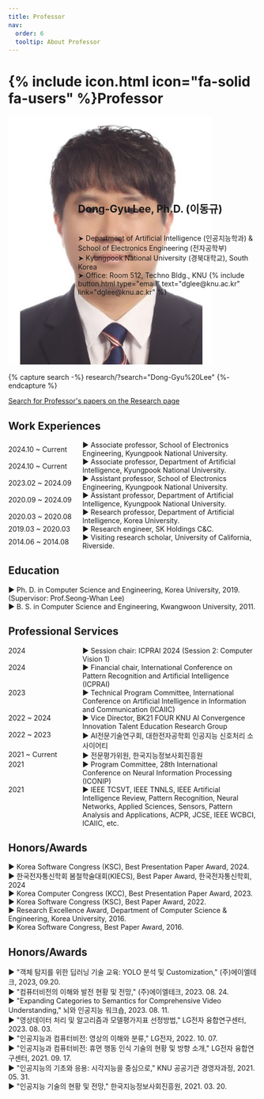 ```yaml
---
title: Professor
nav:
  order: 6
  tooltip: About Professor
---
```


# {% include icon.html icon="fa-solid fa-users" %}Professor

<div class="container" style="display: flex; align-items: center; position: relative;">
  <div style="display: flex;">
    <div class="portrait-wrapper">
      <a
        class="portrait"
        data-style="{{ include.style }}"
        aria-label="{{ member.name | default: "member link" | regex_strip }}"
      >
        <img
          src="../images/p_photo.jpg"
          class="portrait-image"
          alt="member portrait"
          loading="lazy"
          {% include fallback.html %}
        >
      </a>
    </div>
  </div>
  <div style="display: flex; flex-direction: column; align-items: flex-start; text-align: left; position: absolute; left: 28%">
    <h2><b>Dong-Gyu Lee, Ph.D. (이동규)</b></h2><br>
    ➤ Department of Artificial Intelligence (인공지능학과) & School of Electronics Engineering (전자공학부)<br>
    ➤ Kyungpook National University (경북대학교), South Korea<br>
    ➤ Office: Room 512, Techno Bldg., KNU
    {%
      include button.html
      type="email"
      text="dglee@knu.ac.kr"
      link="dglee@knu.ac.kr"
    %}
  </div>
</div>

{% capture search -%}
  research/?search="Dong-Gyu%20Lee"
{%- endcapture %}

<p class="center">
  <a href="{{ search | relative_url | uri_escape }}">
    Search for Professor's papers on the Research page
  </a>
</p>

## Work Experiences

<div style="flex-direction: column;">
  <div style="display: flex;align-items: center;">
    <span style="min-width: 150px; text-align: left;">2024.10 ~ Current</span>
    <span>▶︎ Associate professor, School of Electronics Engineering, Kyungpook National University.</span>
  </div>
  <div style="display: flex;align-items: center;">
    <span style="min-width: 150px; text-align: left;">2024.10 ~ Current</span>
    <span>▶︎ Associate professor, Department of Artificial Intelligence, Kyungpook National University.</span>
  </div>
  <div style="display: flex;align-items: center;">
    <span style="min-width: 150px; text-align: left;">2023.02 ~ 2024.09</span>
    <span>▶︎ Assistant professor, School of Electronics Engineering, Kyungpook National University.</span>
  </div>
  <div style="display: flex;align-items: center;">
    <span style="min-width: 150px; text-align: left;">2020.09 ~ 2024.09</span>
    <span>▶︎ Assistant professor, Department of Artificial Intelligence, Kyungpook National University.</span>
  </div>
  <div style="display: flex;align-items: center;">
    <span style="min-width: 150px; text-align: left;">2020.03 ~ 2020.08</span>
    <span>▶︎ Research professor, Department of Artificial Intelligence, Korea University.</span>
  </div>
  <div style="display: flex;align-items: center;">
    <span style="min-width: 150px; text-align: left;">2019.03 ~ 2020.03</span>
    <span>▶︎ Research engineer, SK Holdings C&C.</span>
  </div>
  <div style="display: flex;align-items: center;">
    <span style="min-width: 150px; text-align: left;">2014.06 ~ 2014.08</span>
    <span>▶︎ Visiting research scholar, University of California, Riverside.</span>
  </div>
</div>

## Education
▶︎ Ph. D. in Computer Science and Engineering, Korea University, 2019. (Supervisor: Prof.Seong-Whan Lee)<br>
▶︎ B. S. in Computer Science and Engineering, Kwangwoon University, 2011.<br>

## Professional Services

<div style="flex-direction: column;">
  <div style="display: flex;">
    <span style="min-width: 150px; text-align: left;">2024</span>
    <span style="text-align: left;">▶︎ Session chair: ICPRAI 2024 (Session 2: Computer Vision 1)</span>
  </div>
  <div style="display: flex;">
    <span style="min-width: 150px; text-align: left;">2024</span>
    <span style="text-align: left;">▶︎ Financial chair, International Conference on Pattern Recognition and Artificial Intelligence (ICPRAI)</span>
  </div>
  <div style="display: flex;">
    <span style="min-width: 150px; text-align: left;">2023</span>
    <span style="text-align: left;">▶︎ Technical Program Committee, International Conference on Artificial Intelligence in Information and Communication (ICAIIC)</span>
  </div>
  <div style="display: flex;">
    <span style="min-width: 150px; text-align: left;">2022 ~ 2024</span>
    <span style="text-align: left;">▶︎ Vice Director, BK21 FOUR KNU AI Convergence Innovation Talent Education Research Group</span>
  </div>
  <div style="display: flex;">
    <span style="min-width: 150px; text-align: left;">2022 ~ 2023</span>
    <span style="text-align: left;">▶︎ AI전문기술연구회, 대한전자공학회 인공지능 신호처리 소사이어티</span>
  </div>
  <div style="display: flex;">
    <span style="min-width: 150px; text-align: left;">2021 ~ Current</span>
    <span style="text-align: left;">▶︎ 전문평가위원, 한국지능정보사회진흥원</span>
  </div>
  <div style="display: flex;">
    <span style="min-width: 150px; text-align: left;">2021</span>
    <span style="text-align: left;">▶︎ Program Committee, 28th International Conference on Neural Information Processing (ICONIP)</span>
  </div>
  <div style="display: flex;">
    <span style="min-width: 150px; text-align: left;">2021</span>
    <span style="text-align: left;">▶︎ IEEE TCSVT, IEEE TNNLS, IEEE Artificial Intelligence Review, Pattern Recognition, Neural Networks, Applied Sciences, Sensors, Pattern Analysis and Applications,  ACPR, JCSE, IEEE WCBCI, ICAIIC, etc.</span>
  </div>
</div>

## Honors/Awards

▶︎ Korea Software Congress (KSC), Best Presentation Paper Award, 2024. <br>
▶︎ 한국전자통신학회 봄철학술대회(KIECS), Best Paper Award, 한국전자통신학회, 2024 <br>
▶︎ Korea Computer Congress (KCC), Best Presentation Paper Award, 2023. <br>
▶︎ Korea Software Congress (KSC), Best Paper Award, 2022. <br>
▶︎ Research Excellence Award, Department of Computer Science & Engineering, Korea University, 2016. <br>
▶︎ Korea Software Congress, Best Paper Award, 2016. <br>

## Honors/Awards

▶︎ "객체 탐지를 위한 딥러닝 기술 교육: YOLO 분석 및 Customization," (주)에이엘테크, 2023, 09.20. <br>
▶︎ "컴퓨터비전의 이해와 발전 현황 및 전망," (주)에이엘테크, 2023. 08. 24. <br>
▶︎ "Expanding Categories to Semantics for Comprehensive Video Understanding," 뇌와 인공지능 워크숍, 2023. 08. 11. <br>
▶︎ "영상데이터 처리 및 알고리즘과 모델평가지표 선정방법," LG전자 융합연구센터, 2023. 08. 03. <br>
▶︎ "인공지능과 컴퓨터비전: 영상의 이해와 분류," LG전자, 2022. 10. 07. <br>
▶︎ "인공지능과 컴퓨터비전: 휴먼 행동 인식 기술의 현황 및 방향 소개," LG전자 융합연구센터, 2021. 09. 17. <br>
▶︎ "인공지능의 기초와 응용: 시각지능을 중심으로," KNU 공공기관 경영자과정, 2021. 05. 31. <br>
▶︎ "인공지능 기술의 현황 및 전망," 한국지능정보사회진흥원, 2021. 03. 20. <br>
